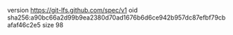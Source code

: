 version https://git-lfs.github.com/spec/v1
oid sha256:a90bc66a2d99b9ea2380d70ad1676b6d6ce942b957dc87efbf79cbafaf46c2e5
size 98
